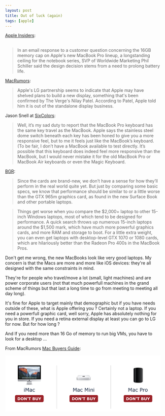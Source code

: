 ```yaml
---
layout: post
title: Out of luck (again)
tags: [apple]
---
```


[Apple Insiders](http://appleinsider.com/articles/16/10/28/apple-limits-2016-macbook-pro-models-to-16gb-of-ram-to-maximize-battery-life):
<br>
<br>

> In an email response to a customer question concerning the 16GB memory cap on Apple's new MacBook Pro lineup, a longstanding ceiling for the notebook series, SVP of Worldwide Marketing Phil Schiller said the design decision stems from a need to prolong battery life. 


[MacRumors](http://www.macrumors.com/2016/10/28/apple-out-of-display-business/):

> Apple's LG partnership seems to indicate that Apple may have shelved plans to build a new display, something that's been confirmed by The Verge's Nilay Patel. According to Patel, Apple told him it is out of the standalone display business.


Jason Snell at [SixColors]():

> Well, it’s my sad duty to report that the MacBook Pro keyboard has the same key travel as the MacBook. Apple says the stainless steel dome switch beneath each key has been honed to give you a more responsive feel, but to me it feels just like the MacBook’s keyboard. (To be fair, I don’t have a MacBook available to test directly. It’s possible that this keyboard does indeed feel more responsive than the MacBook, but I would never mistake it for the old MacBook Pro or MacBook Air keyboards or even the Magic Keyboard.


[BGR](http://bgr.com/2016/10/28/macbook-pro-2016-specs-touch-bar/):

> Since the cards are brand-new, we don’t have a sense for how they’ll perform in the real world quite yet. But just by comparing some basic specs, we know that performance should be similar to or a little worse than the GTX 965m graphics card, as found in the new Surface Book and other portable laptops.

> Things get worse when you compare the $2,000+ laptop to other 15-inch Windows laptops, most of which tend to be designed for performance. A quick search throws up numerous 15-inch laptops around the $1,500 mark, which have much more powerful graphics cards, and more RAM and storage to boot. For a little extra weight, you can even get laptops with desktop-level GTX 1070 or 1080 cards, which are hilariously better than the Radeon Pro 400s in the MacBook Pros.


Don't get me wrong, the new MacBooks look like very good laptops. My concern is that the Macs are more and more like iOS devices: they're all designed with the same constraints in mind. 

They're for people who travel/move a lot (small, light machines) and are power corporate users (not that much powerfull machines in the grand scheme of things but that last a long time to go from meeting to meeting all day long).

It's fine for Apple to target mainly that demographic but if you have needs outside of these, what is Apple offering you ? Certainly not a laptop. If you need a powerfull graphic card, well sorry, Apple has absolutely nothing for you in store. If you need a retina external display at least you can go to LG for now. But for how long ? 

And If you need more than 16 Go of memory to run big VMs, you have to look for a desktop ...


From MacRumors [Mac Buyers Guide](http://buyersguide.macrumors.com/#Mac):

![Dont' buy](/assets/images/201610/mac_buyers_guide.png)